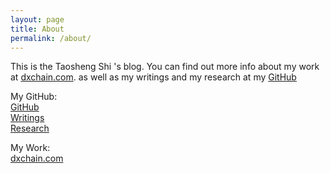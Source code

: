 ```yaml
---
layout: page
title: About
permalink: /about/
---
```


This is the Taosheng Shi 's blog. You can find out more info about my work at [dxchain.com](https://dxchain.com/). as well as my writings and my research at my [GitHub](https://github.com/stone-note/)

My GitHub:   
[GitHub](https://github.com/stone-note/)   
[Writings](https://github.com/stone-note/articles)   
[Research](https://github.com/stone-note/research)   

My Work:   
[dxchain.com](https://dxchain.com/)
